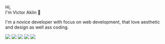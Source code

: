 Hi, <br> I'm Victor Aklin 🐬

I'm a novice developer with focus on web development, that love aesthetic and design as well ass coding.



<img src="https://img.shields.io/badge/React-20232A?style=for-the-badge&logo=react&logoColor=white"/> <img src="https://img.shields.io/badge/prisma-20232A?style=for-the-badge&logo=prisma&logoColor=white"/> <img src="https://img.shields.io/badge/JavaScript-20232A?style=for-the-badge&logo=javascript&logoColor=white"/> <img src="https://img.shields.io/badge/TypeScript-20232A?style=for-the-badge&logo=typescript&logoColor=white"/> <img src="https://img.shields.io/badge/GraphQl-20232A?style=for-the-badge&logo=graphql&logoColor=white"/>
<!---
00aklin/00aklin is a ✨ special ✨ repository because its `README.md` (this file) appears on your GitHub profile.
You can click the Preview link to take a look at your changes.
--->
